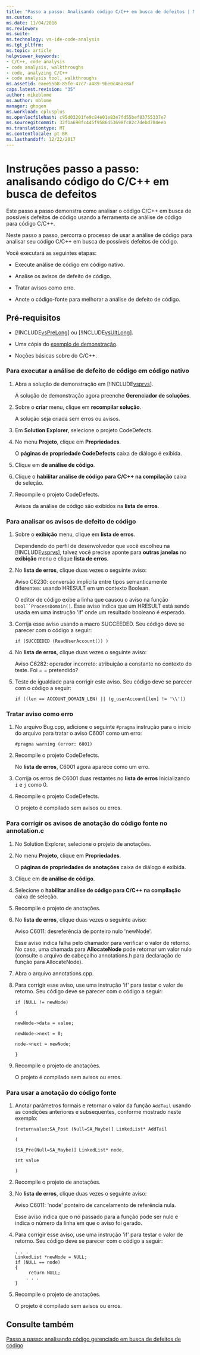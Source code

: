 ```yaml
---
title: "Passo a passo: Analisando código C/C++ em busca de defeitos | Microsoft Docs"
ms.custom: 
ms.date: 11/04/2016
ms.reviewer: 
ms.suite: 
ms.technology: vs-ide-code-analysis
ms.tgt_pltfrm: 
ms.topic: article
helpviewer_keywords:
- C/C++, code analysis
- code analysis, walkthroughs
- code, analyzing C/C++
- code analysis tool, walkthroughs
ms.assetid: eaee55b8-85fe-47c7-a489-9be0c46ae8af
caps.latest.revision: "35"
author: mikeblome
ms.author: mblome
manager: ghogen
ms.workload: cplusplus
ms.openlocfilehash: c95d03201fe9c84e01e83e7fd55bef83755337e7
ms.sourcegitcommit: 32f1a690fc445f9586d53698fc82c7debd784eeb
ms.translationtype: MT
ms.contentlocale: pt-BR
ms.lasthandoff: 12/22/2017
---
```

# <a name="walkthrough-analyzing-cc-code-for-defects"></a>Instruções passo a passo: analisando código do C/C++ em busca de defeitos
Este passo a passo demonstra como analisar o código C/C++ em busca de possíveis defeitos de código usando a ferramenta de análise de código para código C/C++.  
  
 Neste passo a passo, percorra o processo de usar a análise de código para analisar seu código C/C++ em busca de possíveis defeitos de código.  
  
 Você executará as seguintes etapas:  
  
-   Execute análise de código em código nativo.  
  
-   Analise os avisos de defeito de código.  
  
-   Tratar avisos como erro.  
  
-   Anote o código-fonte para melhorar a análise de defeito de código.  
  
## <a name="prerequisites"></a>Pré-requisitos  
  
-   [!INCLUDE[vsPreLong](../code-quality/includes/vsprelong_md.md)] ou [!INCLUDE[vsUltLong](../code-quality/includes/vsultlong_md.md)].  
  
-   Uma cópia do [exemplo de demonstração](../code-quality/demo-sample.md).  
  
-   Noções básicas sobre do C/C++.  
  
### <a name="to-run-code-defect-analysis-on-native-code"></a>Para executar a análise de defeito de código em código nativo  
  
1.  Abra a solução de demonstração em [!INCLUDE[vsprvs](../code-quality/includes/vsprvs_md.md)].  
  
     A solução de demonstração agora preenche **Gerenciador de soluções**.  
  
2.  Sobre o **criar** menu, clique em **recompilar solução**.  
  
     A solução seja criada sem erros ou avisos.  
  
3.  Em **Solution Explorer**, selecione o projeto CodeDefects.  
  
4.  No menu **Projeto**, clique em **Propriedades**.  
  
     O **páginas de propriedade CodeDefects** caixa de diálogo é exibida.  
  
5.  Clique em **de análise de código**.  
  
6.  Clique o **habilitar análise de código para C/C++ na compilação** caixa de seleção.  
  
7.  Recompile o projeto CodeDefects.  
  
     Avisos da análise de código são exibidos na **lista de erros**.  
  
### <a name="to-analyze-code-defect-warnings"></a>Para analisar os avisos de defeito de código  
  
1.  Sobre o **exibição** menu, clique em **lista de erros**.  
  
     Dependendo do perfil de desenvolvedor que você escolheu na [!INCLUDE[vsprvs](../code-quality/includes/vsprvs_md.md)], talvez você precise aponte para **outras janelas** no **exibição** menu e clique **lista de erros**.  
  
2.  No **lista de erros**, clique duas vezes o seguinte aviso:  
  
     Aviso C6230: conversão implícita entre tipos semanticamente diferentes: usando HRESULT em um contexto Boolean.  
  
     O editor de código exibe a linha que causou o aviso na função `bool``ProcessDomain()`. Esse aviso indica que um HRESULT está sendo usada em uma instrução 'if' onde um resultado booleano é esperado.  
  
3.  Corrija esse aviso usando a macro SUCCEEDED. Seu código deve se parecer com o código a seguir:  
  
    ```  
    if (SUCCEEDED (ReadUserAccount()) )  
    ```  
  
4.  No **lista de erros**, clique duas vezes o seguinte aviso:  
  
     Aviso C6282: operador incorreto: atribuição a constante no contexto do teste. Foi = = pretendido?  
  
5.  Teste de igualdade para corrigir este aviso. Seu código deve se parecer com o código a seguir:  
  
    ```  
    if ((len == ACCOUNT_DOMAIN_LEN) || (g_userAccount[len] != '\\'))  
    ```  
  
### <a name="to-treat-warning-as-an-error"></a>Tratar aviso como erro  
  
1.  No arquivo Bug.cpp, adicione o seguinte `#pragma` instrução para o início do arquivo para tratar o aviso C6001 como um erro:  
  
    ```  
    #pragma warning (error: 6001)  
    ```  
  
2.  Recompile o projeto CodeDefects.  
  
     No **lista de erros**, C6001 agora aparece como um erro.  
  
3.  Corrija os erros de C6001 duas restantes no **lista de erros** Inicializando `i` e `j` como 0.  
  
4.  Recompile o projeto CodeDefects.  
  
     O projeto é compilado sem avisos ou erros.  
  
### <a name="to-correct-the-source-code-annotation-warnings-in-annotationc"></a>Para corrigir os avisos de anotação do código fonte no annotation.c  
  
1.  No Solution Explorer, selecione o projeto de anotações.  
  
2.  No menu **Projeto**, clique em **Propriedades**.  
  
     O **páginas de propriedades de anotações** caixa de diálogo é exibida.  
  
3.  Clique em **de análise de código**.  
  
4.  Selecione o **habilitar análise de código para C/C++ na compilação** caixa de seleção.  
  
5.  Recompile o projeto de anotações.  
  
6.  No **lista de erros**, clique duas vezes o seguinte aviso:  
  
     Aviso C6011: desreferência de ponteiro nulo 'newNode'.  
  
     Esse aviso indica falha pelo chamador para verificar o valor de retorno. No caso, uma chamada para **AllocateNode** pode retornar um valor nulo (consulte o arquivo de cabeçalho annotations.h para declaração de função para AllocateNode).  
  
7.  Abra o arquivo annotations.cpp.  
  
8.  Para corrigir esse aviso, use uma instrução 'if' para testar o valor de retorno. Seu código deve se parecer com o código a seguir:  
  
     `if (NULL != newNode)`  
  
     `{`  
  
     `newNode->data = value;`  
  
     `newNode->next = 0;`  
  
     `node->next = newNode;`  
  
     `}`  
  
9. Recompile o projeto de anotações.  
  
     O projeto é compilado sem avisos ou erros.  
  
### <a name="to-use-source-code-annotation"></a>Para usar a anotação do código fonte  
  
1.  Anotar parâmetros formais e retornar o valor da função `AddTail` usando as condições anteriores e subsequentes, conforme mostrado neste exemplo:  
  
     `[returnvalue:SA_Post (Null=SA_Maybe)] LinkedList* AddTail`  
  
     `(`  
  
     `[SA_Pre(Null=SA_Maybe)] LinkedList* node,`  
  
     `int value`  
  
     `)`  
  
2.  Recompile o projeto de anotações.  
  
3.  No **lista de erros**, clique duas vezes o seguinte aviso:  
  
     Aviso C6011: 'node' ponteiro de cancelamento de referência nula.  
  
     Esse aviso indica que o nó passado para a função pode ser nulo e indica o número da linha em que o aviso foi gerado.  
  
4.  Para corrigir esse aviso, use uma instrução 'if' para testar o valor de retorno. Seu código deve se parecer com o código a seguir:  
  
    ```  
    . . .  
    LinkedList *newNode = NULL;   
    if (NULL == node)  
    {  
         return NULL;  
        . . .  
    }  
    ```  
  
5.  Recompile o projeto de anotações.  
  
     O projeto é compilado sem avisos ou erros.  
  
## <a name="see-also"></a>Consulte também  
 [Passo a passo: analisando código gerenciado em busca de defeitos de código](../code-quality/walkthrough-analyzing-managed-code-for-code-defects.md)